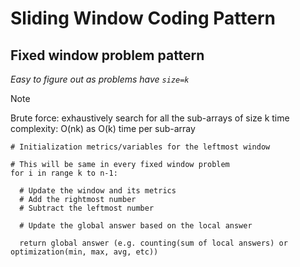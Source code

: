 # Sliding Window Coding Pattern

## Fixed window problem pattern

_Easy to figure out as problems have `size=k`_

> [!NOTE]
> Brute force: exhaustively search for all the sub-arrays of size k
> time complexity: O(nk) as O(k) time per sub-array

```
# Initialization metrics/variables for the leftmost window

# This will be same in every fixed window problem
for i in range k to n-1:

  # Update the window and its metrics
  # Add the rightmost number
  # Subtract the leftmost number

  # Update the global answer based on the local answer

  return global answer (e.g. counting(sum of local answers) or optimization(min, max, avg, etc))
```

